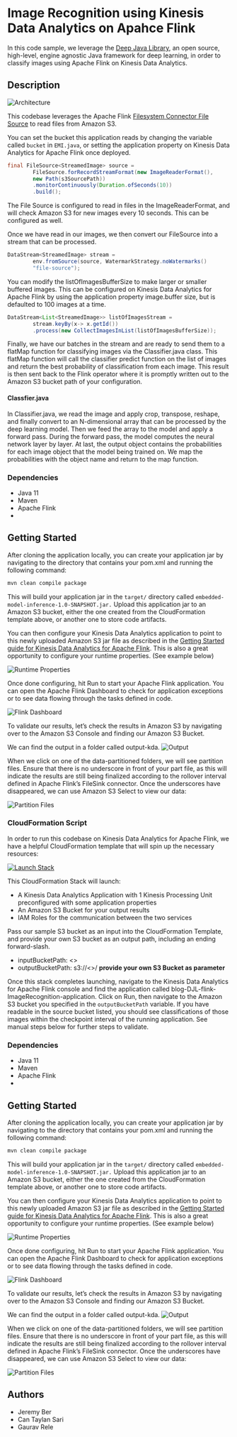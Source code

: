 # Image Recognition using Kinesis Data Analytics on Apahce Flink

In this code sample, we leverage the [Deep Java Library](https://djl.ai/), an open source, high-level, engine agnostic Java framework for deep learning, in order to classify images using Apache Flink on Kinesis Data Analytics. 

## Description

![Architecture](img/Picture1.png)

This codebase leverages the Apache Flink [Filesystem Connector File Source](https://nightlies.apache.org/flink/flink-docs-master/docs/connectors/datastream/filesystem/#file-source) to read files from Amazon S3. 

You can set the bucket this application reads by changing the variable called `bucket` in `EMI.java`, or setting the application property on Kinesis Data Analytics for Apache Flink once deployed.

```java
final FileSource<StreamedImage> source = 
        FileSource.forRecordStreamFormat(new ImageReaderFormat(), 
        new Path(s3SourcePath))
        .monitorContinuously(Duration.ofSeconds(10))
        .build();
```

The File Source is configured to read in files in the ImageReaderFormat, and will check Amazon S3 for new images every 10 seconds. This can be configured as well.

Once we have read in our images, we then convert our FileSource into a stream that can be processed.

```java
DataStream<StreamedImage> stream = 
        env.fromSource(source, WatermarkStrategy.noWatermarks()
        "file-source");
```

You can modify the listOfImagesBufferSize to make larger or smaller
buffered images. This can be configured on Kinesis Data Analytics
for Apache Flink by using the application property image.buffer
size, but is defaulted to 100 images at a time.

```java
DataStream<List<StreamedImage>> listOfImagesStream = 
        stream.keyBy(x-> x.getId())
        .process(new CollectImagesInList(listOfImagesBufferSize));
```

Finally, we have our batches in the stream and are ready to send them to a flatMap function for classifying images via the
Classifier.java class. This flatMap function will call the
classifier predict function on the list of images and return the
best probability of classification from each image. This result is
then sent back to the Flink operator where it is promptly written
out to the Amazon S3 bucket path of your configuration.

#### Classfier.java
In Classifier.java, we read the image and apply crop, transpose, reshape, and finally convert to an N-dimensional array that can be processed by the deep learning model. Then we feed the array to the model and apply a forward pass. During the forward pass, the model computes the neural network layer by layer. At last, the output object contains the probabilities for each image object that the model being trained on. We map the probabilities with the object name and return to the map function.

### Dependencies

- Java 11
- Maven
- Apache Flink
- 
## Getting Started
After cloning the application locally, you can create your application jar by navigating to the directory that contains your pom.xml and running the following command:

```bash
mvn clean compile package
```

This will build your application jar in the `target/` directory called `embedded-model-inference-1.0-SNAPSHOT.jar.` Upload this application jar to an Amazon S3 bucket, either the one created from the CloudFormation template above, or another one to store code artifacts.

You can then configure your Kinesis Data Analytics application to point to this newly uploaded Amazon S3 jar file as described in the [Getting Started guide for Kinesis Data Analytics for Apache Flink](https://docs.aws.amazon.com/kinesisanalytics/latest/java/get-started-exercise.html#get-started-exercise-6). This is also a great opportunity to configure your runtime properties. (See example below)

![Runtime Properties](img/runtime-properties.png)

Once done configuring, hit Run to start your Apache Flink application. You can open the Apache Flink Dashboard to check for application exceptions or to see data flowing through the tasks defined in code.

![Flink Dashboard](img/flink-dashboard.png)

To validate our results, let’s check the results in Amazon S3 by navigating over to the Amazon S3 Console and finding our Amazon S3 Bucket.

We can find the output in a folder called output-kda.
![Output](img/output.png)

When we click on one of the data-partitioned folders, we will see partition files. Ensure that there is no underscore in front of your part file, as this will indicate the results are still being finalized according to the rollover interval defined in Apache Flink’s FileSink connector. Once the underscores have disappeared, we can use Amazon S3 Select to view our data:

![Partition Files](img/partition-files.png)

### CloudFormation Script

In order to run this codebase on Kinesis Data Analytics for Apache Flink, we have a helpful CloudFormation template that will spin up the necessary resources:

[![Launch Stack](img/launch-stack.png)](https://us-east-1.console.aws.amazon.com/cloudformation/home?region=us-east-1#/stacks/create/review?templateURL=https://aws-blogs-artifacts-public.s3.amazonaws.com/artifacts/BDB-3098/BlogStack.template.json&stackName=ImageRecognitionKDA&param_inputBucketPath=s3://aws-blogs-artifacts-public/artifacts/BDB-3098/images/)

This CloudFormation Stack will launch:
- A Kinesis Data Analytics Application with 1 Kinesis Processing Unit preconfigured with some application properties
- An Amazon S3 Bucket for your output results
- IAM Roles for the communication between the two services

Pass our sample S3 bucket as an input into the CloudFormation Template, and provide your own S3 bucket as an output path, including an ending forward-slash.

- inputBucketPath: <<Sample-Image-Bucket>>
- outputBucketPath: s3://<<personal-bucket>>/ 
**provide your own S3 Bucket as parameter**

Once this stack completes launching, navigate to the Kinesis Data Analytics for Apache Flink console and find the application called blog-DJL-flink-ImageRecognition-application. Click on Run, then navigate to the Amazon S3 bucket you specified in the `outputBucketPath` variable. If you have readable in the source bucket listed, you should see classifications of those images within the checkpoint interval of the running application. See manual steps below for further steps to validate.

### Dependencies

- Java 11
- Maven
- Apache Flink
-
## Getting Started
After cloning the application locally, you can create your application jar by navigating to the directory that contains your pom.xml and running the following command:

```bash
mvn clean compile package
```

This will build your application jar in the `target/` directory called `embedded-model-inference-1.0-SNAPSHOT.jar.` Upload this application jar to an Amazon S3 bucket, either the one created from the CloudFormation template above, or another one to store code artifacts.

You can then configure your Kinesis Data Analytics application to point to this newly uploaded Amazon S3 jar file as described in the [Getting Started guide for Kinesis Data Analytics for Apache Flink](https://docs.aws.amazon.com/kinesisanalytics/latest/java/get-started-exercise.html#get-started-exercise-6). This is also a great opportunity to configure your runtime properties. (See example below)

![Runtime Properties](img/runtime-properties.png)

Once done configuring, hit Run to start your Apache Flink application. You can open the Apache Flink Dashboard to check for application exceptions or to see data flowing through the tasks defined in code.

![Flink Dashboard](img/flink-dashboard.png)

To validate our results, let’s check the results in Amazon S3 by navigating over to the Amazon S3 Console and finding our Amazon S3 Bucket.

We can find the output in a folder called output-kda.
![Output](img/output.png)

When we click on one of the data-partitioned folders, we will see partition files. Ensure that there is no underscore in front of your part file, as this will indicate the results are still being finalized according to the rollover interval defined in Apache Flink’s FileSink connector. Once the underscores have disappeared, we can use Amazon S3 Select to view our data:

![Partition Files](img/partition-files.png)

## Authors

- Jeremy Ber
- Can Taylan Sari
- Gaurav Rele